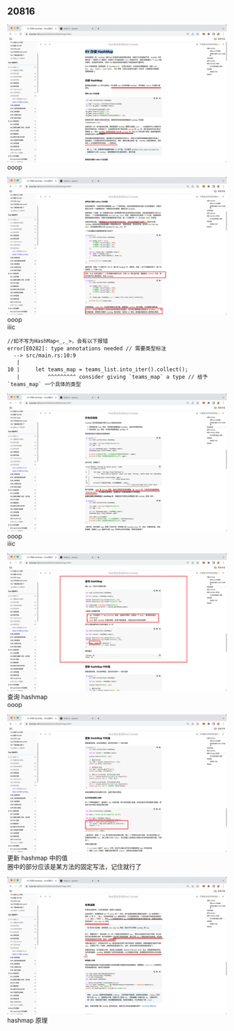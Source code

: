 ## 20816

![](./img/2022-08-16-11-00-38.png)  
ooop

![](./img/2022-08-16-11-22-53.png)
ooop  
iiic

```
//如不写为HashMap<_,_>，会有以下报错
error[E0282]: type annotations needed // 需要类型标注
  --> src/main.rs:10:9
   |
10 |     let teams_map = teams_list.into_iter().collect();
   |         ^^^^^^^^^ consider giving `teams_map` a type // 给予 `teams_map` 一个具体的类型

```

![](./img/2022-08-16-11-34-07.png)  
ooop  
iiic

![](./img/2022-08-16-11-38-27.png)  
查询 hashmap  
ooop

![](./img/2022-08-16-13-55-07.png)  
更新 hashmap 中的值  
圈中的部分应该是某方法的固定写法，记住就行了

![](./img/2022-08-16-14-03-57.png)  
hashmap 原理
